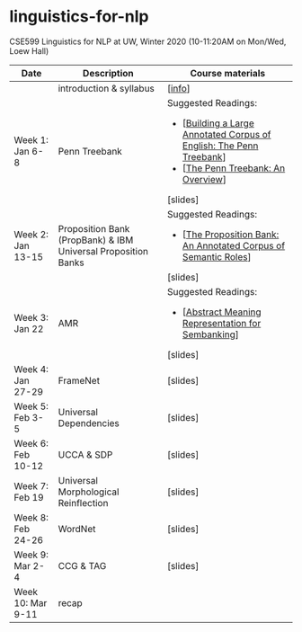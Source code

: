 # linguistics-for-nlp

CSE599 Linguistics for NLP at UW, Winter 2020 (10-11:20AM on Mon/Wed, Loew Hall)

| Date |	Description	 |Course materials |
| ------------ | ------------ | ------------  |
|  | introduction & syllabus | [[info](https://www.overleaf.com/read/rmgmskbgtzjg)]  |
|Week 1: Jan 6-8 | Penn Treebank |Suggested Readings:  <ul><li>[[Building a Large Annotated Corpus of English: The Penn Treebank](https://www.aclweb.org/anthology/J93-2004/)]</li><li>[[The Penn Treebank: An Overview](https://link.springer.com/chapter/10.1007/978-94-010-0201-1_1)]</li></ul> [slides]|
|Week 2: Jan 13-15     | Proposition Bank (PropBank) & IBM Universal Proposition Banks |Suggested Readings:  <ul><li>[[The Proposition Bank: An Annotated Corpus of Semantic Roles](https://www.aclweb.org/anthology/J05-1004/)]</li></ul>[slides]|
|Week 3: Jan 22     | AMR  |Suggested Readings:  <ul><li>[[Abstract Meaning Representation for Sembanking](https://www.aclweb.org/anthology/W13-2322/)]</li></ul>[slides]|
|Week 4: Jan 27-29  | FrameNet |[slides]|
|Week 5: Feb 3-5    | Universal Dependencies |[slides]|
|Week 6: Feb 10-12  | UCCA & SDP |[slides]|
|Week 7: Feb 19     | Universal Morphological Reinflection |[slides]|
|Week 8: Feb 24-26  | WordNet|[slides]|
|Week 9: Mar 2-4    | CCG & TAG |[slides]|
|Week 10: Mar 9-11  | recap ||


